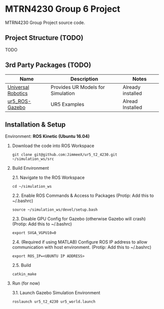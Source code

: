 # MTRN4230 Group 6 Project 
MTRN4230 Group Project source code.

## Project Structure (TODO)
TODO

## 3rd Party Packages (TODO)
Name | Description | Notes
---|---|---
[Universal Robotics](https://github.com/ros-industrial/universal_robot) | Provides UR Models for Simulation | Already installed
[ur5_ROS-Gazebo](https://github.com/lihuang3/ur5_ROS-Gazebo) | UR5 Examples | Alread Installed


## Installation & Setup

Environment: **ROS Kinetic (Ubuntu 16.04)**

1. Download the code into ROS Workspace
    ```
    git clone git@github.com:JimmeeX/ur5_t2_4230.git ~/simulation_ws/src
    ```

2. Build Environment

    2.1. Navigate to the ROS Workspace
    ```
    cd ~/simulation_ws
    ```

    2.2. Enable ROS Commands & Access to Packages (Protip: Add this to ~/.bashrc)
    ```
    source ~/simulation_ws/devel/setup.bash
    ```

    2.3. Disable GPU Config for Gazebo (otherwise Gazebo will crash) (Protip: Add this to ~/.bashrc)
    ```
    export SVGA_VGPU10=0
    ```

    2.4. (Required if using MATLAB) Configure ROS IP address to allow communication with host environment. (Protip: Add this to ~/.bashrc)
    ```
    export ROS_IP=<UBUNTU IP ADDRESS>
    ```

    2.5. Build

    ```
    catkin_make
    ```

3. Run (for now)

    3.1. Launch Gazebo Simulation Environment
    ```
    roslaunch ur5_t2_4230 ur5_world.launch
    ```
